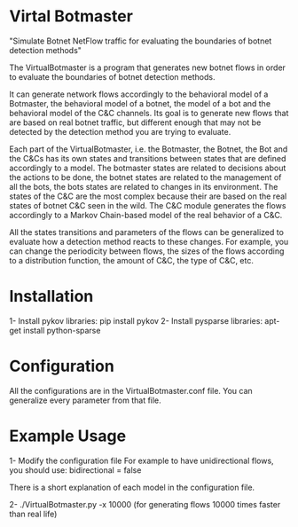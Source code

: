 Virtal Botmaster
================

"Simulate Botnet NetFlow traffic for evaluating the boundaries of botnet detection methods"

The VirtualBotmaster is a program that generates new botnet flows in order to evaluate the boundaries of botnet detection methods.

It can generate network flows accordingly to the behavioral model of a Botmaster, the behavioral model of a botnet, the model of a bot and the behavioral model of the C&C channels. Its goal is to generate new flows that are based on real botnet traffic, but different enough that may not be detected by the detection method you are trying to evaluate. 

Each part of the VirtualBotmaster, i.e. the Botmaster, the Botnet, the Bot and the C&Cs has its own states and transitions between states that are defined accordingly to a model. The botmaster states are related to decisions about the actions to be done, the botnet states are related to the management of all the bots, the bots states are related to changes in its environment. The states of the C&C are the most complex because their are based on the real states of botnet C&C seen in the wild. The C&C module generates the flows accordingly to a Markov Chain-based model of the real behavior of a C&C. 

All the states transitions and parameters of the flows can be generalized to evaluate how a detection method reacts to these changes. For example, you can change the periodicity between flows, the sizes of the flows according to a distribution function, the amount of C&C, the type of C&C, etc.

Installation
============
1- Install pykov libraries: pip install pykov
2- Install pysparse libraries: apt-get install python-sparse


Configuration
=============
All the configurations are in the VirtualBotmaster.conf file.
You can generalize every parameter from that file.


Example Usage
=============
1- Modify the configuration file
For example to have unidirectional flows, you should use:
bidirectional = false

There is a short explanation of each model in the configuration file.

2- ./VirtualBotmaster.py -x 10000 (for generating flows 10000 times faster than real life)
